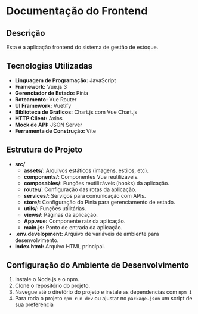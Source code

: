 # Documentação do Frontend

## Descrição
Esta é a aplicação frontend do sistema de gestão de estoque.

## Tecnologias Utilizadas
- **Linguagem de Programação:** JavaScript
- **Framework:** Vue.js 3
- **Gerenciador de Estado:** Pinia
- **Roteamento:** Vue Router
- **UI Framework:** Vuetify
- **Biblioteca de Gráficos:** Chart.js com Vue Chart.js
- **HTTP Client:** Axios
- **Mock de API:** JSON Server
- **Ferramenta de Construção:** Vite

## Estrutura do Projeto

- **src/**
  - **assets/**: Arquivos estáticos (imagens, estilos, etc).
  - **components/**: Componentes Vue reutilizáveis.
  - **composables/**: Funções reutilizáveis (hooks) da aplicação.
  - **router/**: Configuração das rotas da aplicação.
  - **services/**: Serviços para comunicação com APIs.
  - **store/**: Configuração do Pinia para gerenciamento de estado.
  - **utils/**: Funções utilitárias.
  - **views/**: Páginas da aplicação.
  - **App.vue:** Componente raiz da aplicação.
  - **main.js:** Ponto de entrada da aplicação.
- **.env.development:** Arquivo de variáveis de ambiente para desenvolvimento.
- **index.html:** Arquivo HTML principal.


## Configuração do Ambiente de Desenvolvimento

1. Instale o Node.js e o npm.
2. Clone o repositório do projeto.
3. Navegue até o diretório do projeto e instale as dependencias com `npm i`
4. Para roda o projeto `npm run dev` ou ajustar no `package.json` um  script de sua preferencia
